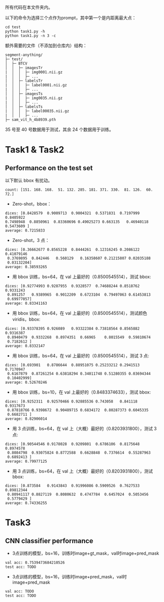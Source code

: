 所有代码在本文件夹内。

以下的命令为选择三个点作为prompt，其中第一个是内距离最大点：
```
cd test
python task1.py -h
python task1.py -n 3 -c
```

额外需要的文件（不添加到仓库内）结构：
```
segment-anything/
├─ test/
│  ├─ BTCV
│  │  ├─ imagesTr
|  │  │  ├─ img0001.nii.gz
|  │  │  ├─ ...
│  │  ├─ labelsTr
|  │  │  ├─ label0001.nii.gz
|  │  │  ├─ ...
│  │  ├─ imagesTs
|  │  │  ├─ img0035.nii.gz
|  │  │  ├─ ...
│  │  ├─ labelsTs
|  │  │  ├─ label00035.nii.gz
|  │  │  ├─ ...
├─ sam_vit_h_4b8939.pth
```

35 号至 40 号数据用于测试，其余 24 个数据用于训练。

# Task1 & Task2
## Performance on the test set

以下默认 bbox 有扰动。

```
count: [151. 168. 168.  51. 132. 285. 181. 371. 330.  81. 126.  60.  72.]
```

*   Zero-shot，bbox：
```
dices: [0.8428579  0.9009713  0.9004321  0.5371831  0.7197999  0.8405922
0.7498948  0.8850961  0.83360696 0.49025273 0.663135   0.46940118
0.5473609 ]
average: 0.7215833
```
*   Zero-shot，3 点：
```
dices: [0.36662677 0.8565228  0.8444261  0.12316245 0.2086122  0.41079146
 0.3769895  0.842446   0.560129   0.16358607 0.21215807 0.02035188
 0.03132204]
average: 0.38593265
```

*   用 bbox 训练，bs=64，在 val 上最好的（0.8500545514），测试 bbox:
```
dices: [0.92774993 0.9287955  0.9328577  0.74688244 0.8518762  0.9331243
 0.891257   0.9389965  0.9012209  0.6723104  0.79497063 0.61453813
 0.69977057]
average: 0.83341163
```

*   用 bbox 训练，bs=64，在 val 上最好的（0.8500545514），测试颜色 viridis，bbox:
```
dices: [0.93378395 0.926089   0.93322384 0.73818564 0.8565882  0.9316387
 0.8940479  0.9332268  0.8974351  0.66965    0.8015549  0.59810674
 0.7182612 ]
average: 0.8332147
```

*   用 bbox 训练，bs=64，在 val 上最好的（0.8500545514），测试 3 点:
```
dices: [0.693901   0.8786644  0.88951075 0.25233212 0.2941513  0.7170947
 0.6167879  0.87261254 0.63818294 0.34011748 0.51280355 0.03694344
 0.10402999]
average: 0.52670246
```

*   用 bbox 训练，bs=10，在 val 上最好的（0.8483374633），测试 bbox:
```
dices: [0.9252311  0.92570466 0.92885536 0.743058   0.841118   0.9317673
 0.87818766 0.9398672  0.90489715 0.6834172  0.80287373 0.6045335
 0.6682711 ]
average: 0.82906014
```

*   用 3 点训练，bs=64，在 val 上（大概）最好的（0.8203931800），测试 3 点:
```
dices: [0.90544546 0.9178028  0.9209801  0.6786106  0.8175648  0.8974578
 0.8084798  0.93075824 0.8772588  0.6628848  0.7376614  0.55287963
 0.6892413 ]
average: 0.79977125
```

*   用 3 点训练，bs=64，在 val 上（大概）最好的（0.8203931800），测试 bbox:
```
dices: [0.873584   0.9143843  0.91996086 0.5909526  0.7627533  0.89812344
 0.80941117 0.8827119  0.8080632  0.4747784  0.6457024  0.5053456
 0.5779429 ]
average: 0.74336255
```

# Task3
## CNN classifier performance
*   3点训练的模型，bs=16，训练时image+gt_mask，val时image+pred_mask
```
val acc: 0.7539473684210526
test acc: TODO
```

*   3点训练的模型，bs=16，训练时image+pred_mask，val时image+pred_mask
```
val acc: TODO
test acc: TODO
```
